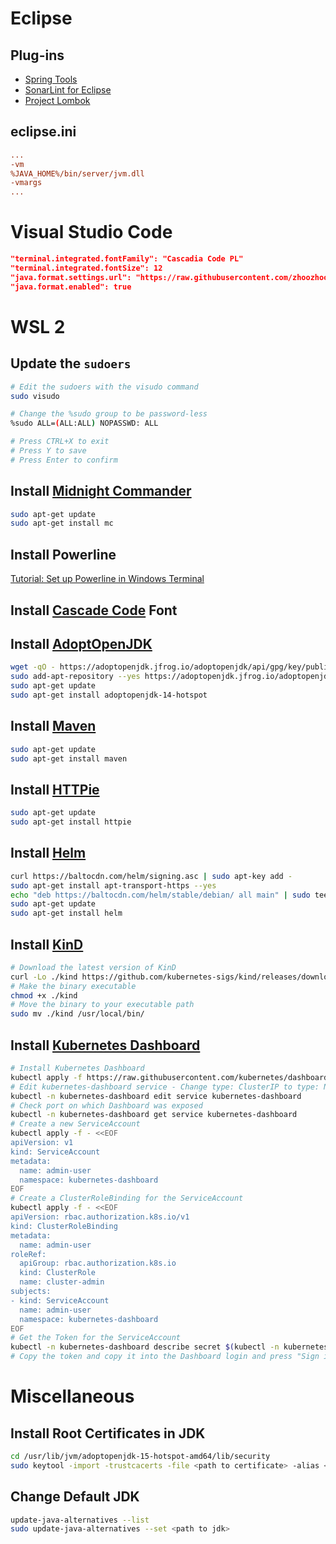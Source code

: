# Eclipse

## Plug-ins

- [Spring Tools](https://spring.io/tools)
- [SonarLint for Eclipse](http://www.sonarlint.org/eclipse/)
- [Project Lombok](https://projectlombok.org/)

## eclipse.ini

```ini
...
-vm
%JAVA_HOME%/bin/server/jvm.dll
-vmargs
...
```

# Visual Studio Code

```json
"terminal.integrated.fontFamily": "Cascadia Code PL"
"terminal.integrated.fontSize": 12
"java.format.settings.url": "https://raw.githubusercontent.com/zhoozhoo/eclipse/master/formatter.xml"
"java.format.enabled": true
```

# WSL 2

## Update the `sudoers`

```bash
# Edit the sudoers with the visudo command
sudo visudo

# Change the %sudo group to be password-less
%sudo ALL=(ALL:ALL) NOPASSWD: ALL

# Press CTRL+X to exit
# Press Y to save
# Press Enter to confirm
```

## Install [Midnight Commander](https://midnight-commander.org/)

```bash
sudo apt-get update 
sudo apt-get install mc
```

## Install Powerline

[Tutorial: Set up Powerline in Windows Terminal](https://docs.microsoft.com/en-us/windows/terminal/tutorials/powerline-setup)

## Install [Cascade Code](https://github.com/microsoft/cascadia-code/releases) Font

## Install [AdoptOpenJDK](https://adoptopenjdk.net/)

```bash
wget -qO - https://adoptopenjdk.jfrog.io/adoptopenjdk/api/gpg/key/public | sudo apt-key add -
sudo add-apt-repository --yes https://adoptopenjdk.jfrog.io/adoptopenjdk/deb/
sudo apt-get update 
sudo apt-get install adoptopenjdk-14-hotspot
```

## Install [Maven](https://maven.apache.org/)

```bash
sudo apt-get update 
sudo apt-get install maven
```

## Install [HTTPie](https://httpie.org/)

```bash
sudo apt-get update 
sudo apt-get install httpie
```

## Install [Helm](https://helm.sh/)

```bash
curl https://baltocdn.com/helm/signing.asc | sudo apt-key add -
sudo apt-get install apt-transport-https --yes
echo "deb https://baltocdn.com/helm/stable/debian/ all main" | sudo tee /etc/apt/sources.list.d/helm-stable-debian.list
sudo apt-get update
sudo apt-get install helm
```

## Install [KinD](https://kind.sigs.k8s.io/)

```bash
# Download the latest version of KinD
curl -Lo ./kind https://github.com/kubernetes-sigs/kind/releases/download/v0.8.1/kind-$(uname)-amd64
# Make the binary executable
chmod +x ./kind
# Move the binary to your executable path
sudo mv ./kind /usr/local/bin/
```

## Install [Kubernetes Dashboard](https://kubernetes.io/docs/tasks/access-application-cluster/web-ui-dashboard/)

```bash
# Install Kubernetes Dashboard
kubectl apply -f https://raw.githubusercontent.com/kubernetes/dashboard/v2.0.3/aio/deploy/recommended.yaml
# Edit kubernetes-dashboard service - Change type: ClusterIP to type: NodePort
kubectl -n kubernetes-dashboard edit service kubernetes-dashboard
# Check port on which Dashboard was exposed
kubectl -n kubernetes-dashboard get service kubernetes-dashboard
# Create a new ServiceAccount
kubectl apply -f - <<EOF
apiVersion: v1
kind: ServiceAccount
metadata:
  name: admin-user
  namespace: kubernetes-dashboard
EOF
# Create a ClusterRoleBinding for the ServiceAccount
kubectl apply -f - <<EOF
apiVersion: rbac.authorization.k8s.io/v1
kind: ClusterRoleBinding
metadata:
  name: admin-user
roleRef:
  apiGroup: rbac.authorization.k8s.io
  kind: ClusterRole
  name: cluster-admin
subjects:
- kind: ServiceAccount
  name: admin-user
  namespace: kubernetes-dashboard
EOF
# Get the Token for the ServiceAccount
kubectl -n kubernetes-dashboard describe secret $(kubectl -n kubernetes-dashboard get secret | grep admin-user | awk '{print $1}')
# Copy the token and copy it into the Dashboard login and press "Sign in"
```

# Miscellaneous

## Install Root Certificates in JDK

```bash
cd /usr/lib/jvm/adoptopenjdk-15-hotspot-amd64/lib/security
sudo keytool -import -trustcacerts -file <path to certificate> -alias <alias> -carets
```

## Change Default JDK

```bash
update-java-alternatives --list
sudo update-java-alternatives --set <path to jdk>
```

